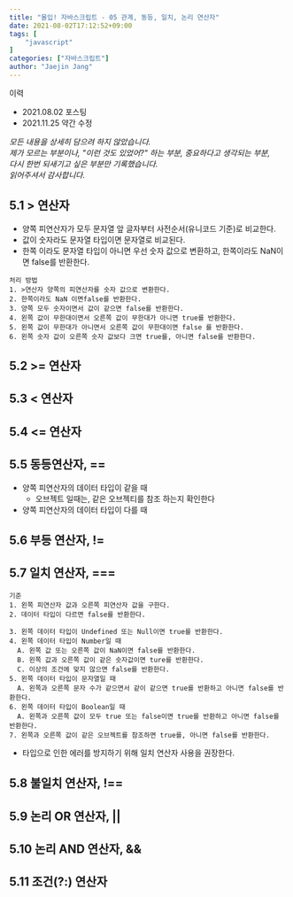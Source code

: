 ```yaml
---
title: "몰입! 자바스크립트 - 05 관계, 동등, 일치, 논리 연산자"
date: 2021-08-02T17:12:52+09:00
tags: [
	"javascript"
]
categories: ["자바스크립트"]
author: "Jaejin Jang"
---
```


이력
- 2021.08.02 포스팅
- 2021.11.25 약간 수정

*모든 내용을 상세히 담으려 하지 않았습니다.  
제가 모르는 부분이나, "이런 것도 있었어?" 하는 부분, 중요하다고 생각되는 부분,  
다시 한번 되새기고 싶은 부분만 기록했습니다.  
읽어주셔서 감사합니다.*

## 5.1 > 연산자
- 양쪽 피연산자가 모두 문자열 앞 글자부터 사전순서(유니코드 기준)로 비교한다.
- 값이 숫자라도 문자열 타입이면 문자열로 비교된다.
- 한쪽 이라도 문자열 타입이 아니면 우선 숫자 값으로 변환하고, 한쪽이라도 NaN이면  false를 반환한다.

```
처리 방법
1. >연산자 양쪽의 피연산자를 숫자 값으로 변환한다.
2. 한쪽이라도 NaN 이면false를 반환한다.
3. 양쪽 모두 숫자이면서 값이 같으면 false를 반환한다.
4. 왼쪽 값이 무한대이면서 오른쪽 값이 무한대가 아니면 true를 반환한다.
5. 왼쪽 값이 무한대가 아니면서 오른쪽 값이 무한대이면 false 를 반환한다.
6. 왼쪽 숫자 값이 오른쪽 숫자 값보다 크면 true를, 아니면 false를 반환한다.
```

## 5.2 >= 연산자
## 5.3 < 연산자
## 5.4 <= 연산자
## 5.5 동등연산자, ==
- 양쪽 피연산자의 데이터 타입이 같을 때
  - 오브젝트 일때는, 같은 오브젝티를 참조 하는지 확인한다
- 양쪽 피연산자의 데이터 타입이 다를 때

## 5.6 부등 연산자, !=
## 5.7 일치 연산자, ===

```
기준
1. 왼쪽 피연산자 값과 오른쪽 피연산자 값을 구한다.
2. 데이터 타입이 다르면 false를 반환한다.

3. 왼쪽 데이터 타입이 Undefined 또는 Null이면 true를 반환한다.
4. 왼쪽 데이터 타입이 Number일 때
  A. 왼쪽 값 또는 오른쪽 값이 NaN이면 false를 반환한다.
  B. 왼쪽 값과 오른쪽 값이 같은 숫자값이면 ture를 반환한다.
  C. 이상의 조건에 맞지 않으면 false를 반환한다.
5. 왼쪽 데이터 타입이 문자열일 때
  A. 왼쪽과 오른쪽 문자 수가 같으면서 같이 같으면 true를 반환하고 아니면 false를 반환한다.
6. 왼쪽 데이터 타입이 Boolean일 때
  A. 왼쪽과 오른쪽 값이 모두 true 또는 false이면 true를 반환하고 아니면 false를 반환한다.
7. 왼쪽과 오른쪽 값이 같은 오브젝트를 참조하면 true를, 아니면 false를 반환한다.
```

- 타입으로 인한 에러를 방지하기 위해 일치 연산자 사용을 권장한다.

## 5.8 불일치 연산자, !==
## 5.9 논리 OR 연산자, ||
## 5.10 논리 AND 연산자, &&
## 5.11 조건(?:) 연산자
